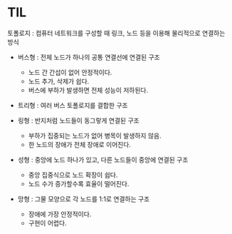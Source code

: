 # TIL

토폴로지 : 컴퓨터 네트워크를 구성할 때 링크, 노드 등을 이용해 물리적으로 연결하는 방식

- 버스형 : 전체 노드가 하나의 공통 연결선에 연결된 구조
  - 노드 간 간섭이 없어 안정적이다.
  - 노드 추가, 삭제가 쉽다.
  - 버스에 부하가 발생하면 전체 성능이 저하된다.
- 트리형 : 여러 버스 토폴로지를 결합한 구조
- 링형 : 반지처럼 노드들이 동그랗게 연결된 구조
  - 부하가 집중되는 노드가 없어 병목이 발생하지 않음.
  - 한 노드의 장애가 전체 장애로 이어진다.

- 성형 : 중앙에 노드 하나가 있고, 다른 노드들이 중앙에 연결된 구조
  - 중앙 집중식으로 노드 확장이 쉽다.
  - 노드 수가 증가할수록 효율이 떨어진다.
- 망형 : 그물 모양으로 각 노드를 1:1로 연결하는 구조
  - 장애에 가장 안정적이다.
  - 구현이 어렵다.
